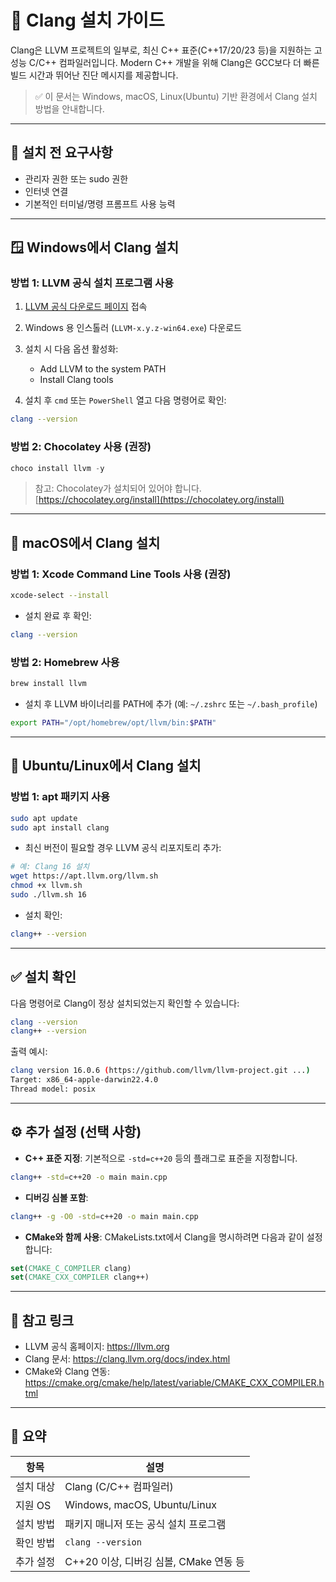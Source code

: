 # 🧱 Clang 설치 가이드

Clang은 LLVM 프로젝트의 일부로, 최신 C++ 표준(C++17/20/23 등)을 지원하는 고성능 C/C++ 컴파일러입니다.
Modern C++ 개발을 위해 Clang은 GCC보다 더 빠른 빌드 시간과 뛰어난 진단 메시지를 제공합니다.

> ✅ 이 문서는 Windows, macOS, Linux(Ubuntu) 기반 환경에서 Clang 설치 방법을 안내합니다.

---

## 📌 설치 전 요구사항

- 관리자 권한 또는 sudo 권한
- 인터넷 연결
- 기본적인 터미널/명령 프롬프트 사용 능력

---

## 🪟 Windows에서 Clang 설치

### 방법 1: LLVM 공식 설치 프로그램 사용

1. [LLVM 공식 다운로드 페이지](https://releases.llvm.org/download.html) 접속
2. Windows 용 인스톨러 (`LLVM-x.y.z-win64.exe`) 다운로드
3. 설치 시 다음 옵션 활성화:
   - Add LLVM to the system PATH
   - Install Clang tools

4. 설치 후 `cmd` 또는 `PowerShell` 열고 다음 명령어로 확인:

```bash
clang --version
```

### 방법 2: Chocolatey 사용 (권장)

```powershell
choco install llvm -y
```

> 참고: Chocolatey가 설치되어 있어야 합니다. [https://chocolatey.org/install](https://chocolatey.org/install)

---

## 🍎 macOS에서 Clang 설치

### 방법 1: Xcode Command Line Tools 사용 (권장)

```bash
xcode-select --install
```

- 설치 완료 후 확인:

```bash
clang --version
```

### 방법 2: Homebrew 사용

```bash
brew install llvm
```

- 설치 후 LLVM 바이너리를 PATH에 추가 (예: `~/.zshrc` 또는 `~/.bash_profile`)

```bash
export PATH="/opt/homebrew/opt/llvm/bin:$PATH"
```

---

## 🐧 Ubuntu/Linux에서 Clang 설치

### 방법 1: apt 패키지 사용

```bash
sudo apt update
sudo apt install clang
```

- 최신 버전이 필요할 경우 LLVM 공식 리포지토리 추가:

```bash
# 예: Clang 16 설치
wget https://apt.llvm.org/llvm.sh
chmod +x llvm.sh
sudo ./llvm.sh 16
```

- 설치 확인:

```bash
clang++ --version
```

---

## ✅ 설치 확인

다음 명령어로 Clang이 정상 설치되었는지 확인할 수 있습니다:

```bash
clang --version
clang++ --version
```

출력 예시:

```bash
clang version 16.0.6 (https://github.com/llvm/llvm-project.git ...)
Target: x86_64-apple-darwin22.4.0
Thread model: posix
```

---

## ⚙️ 추가 설정 (선택 사항)

- **C++ 표준 지정**: 기본적으로 `-std=c++20` 등의 플래그로 표준을 지정합니다.

```bash
clang++ -std=c++20 -o main main.cpp
```

- **디버깅 심볼 포함**:

```bash
clang++ -g -O0 -std=c++20 -o main main.cpp
```

- **CMake와 함께 사용**: CMakeLists.txt에서 Clang을 명시하려면 다음과 같이 설정합니다:

```cmake
set(CMAKE_C_COMPILER clang)
set(CMAKE_CXX_COMPILER clang++)
```

---

## 🔗 참고 링크

- LLVM 공식 홈페이지: <https://llvm.org>
- Clang 문서: <https://clang.llvm.org/docs/index.html>
- CMake와 Clang 연동: <https://cmake.org/cmake/help/latest/variable/CMAKE_CXX_COMPILER.html>

---

## 📌 요약

| 항목 | 설명 |
|------|------|
| 설치 대상 | Clang (C/C++ 컴파일러) |
| 지원 OS | Windows, macOS, Ubuntu/Linux |
| 설치 방법 | 패키지 매니저 또는 공식 설치 프로그램 |
| 확인 방법 | `clang --version` |
| 추가 설정 | C++20 이상, 디버깅 심볼, CMake 연동 등 |
